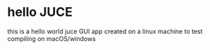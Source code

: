 # hello JUCE

this is a hello world juce GUI app created on a linux machine to test compiling on macOS/windows